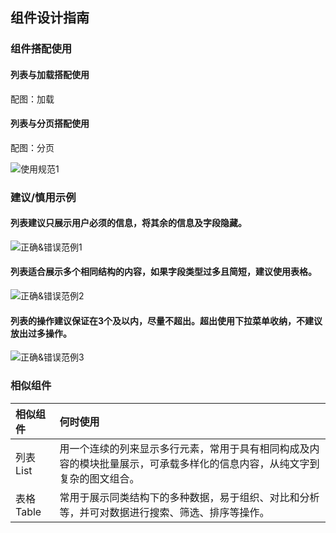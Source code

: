## 组件设计指南




### 组件搭配使用



#### 列表与加载搭配使用
配图：加载

#### 列表与分页搭配使用
配图：分页

![使用规范1](https://tdesign.gtimg.com/site/design/images/使用规范1-1834986.jpg)




### 建议/慎用示例


#### 列表建议只展示用户必须的信息，将其余的信息及字段隐藏。

![正确&错误范例1](https://tdesign.gtimg.com/site/design/images/正确&错误范例1-1835022.jpg)


#### 列表适合展示多个相同结构的内容，如果字段类型过多且简短，建议使用表格。

![正确&错误范例2](https://tdesign.gtimg.com/site/design/images/正确&错误范例2-1835040.jpg)



#### 列表的操作建议保证在3个及以内，尽量不超出。超出使用下拉菜单收纳，不建议放出过多操作。

![正确&错误范例3](https://tdesign.gtimg.com/site/design/images/正确&错误范例3-1835058.jpg)



### 相似组件

| 相似组件  | 何时使用                                                     |
| :-------- | :----------------------------------------------------------- |
|列表List | 用一个连续的列来显示多行元素，常用于具有相同构成及内容的模块批量展示，可承载多样化的信息内容，从纯文字到复杂的图文组合。 |
| 表格Table | 常用于展示同类结构下的多种数据，易于组织、对比和分析等，并可对数据进行搜索、筛选、排序等操作。 |